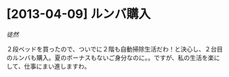 # [2013-04-09] ルンバ購入
_徒然_

２段ベッドを買ったので、ついでに２階も自動掃除生活だわ！と決心し、２台目のルンバも購入。夏のボーナスもないご身分なのに。。ですが、私の生活を楽にして、仕事にまい進しますわ。
